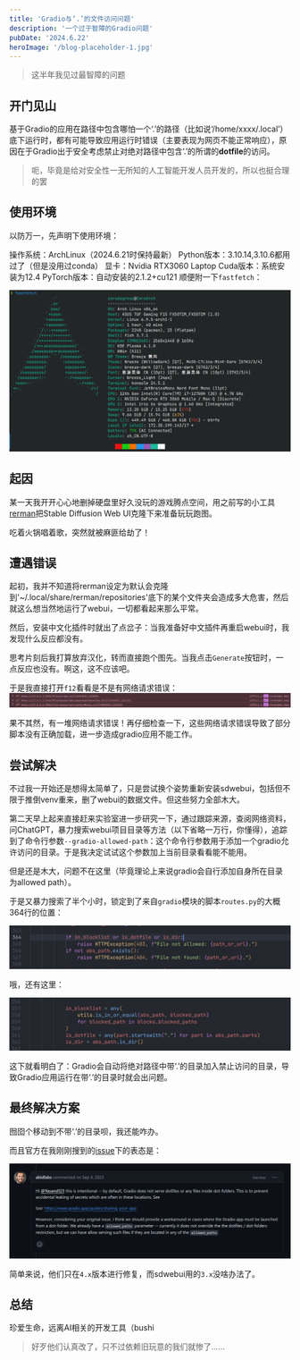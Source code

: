 ```yaml
---
title: 'Gradio与‘.’的文件访问问题'
description: '一个过于智障的Gradio问题'
pubDate: '2024.6.22'
heroImage: '/blog-placeholder-1.jpg'
---
```


> 这半年我见过最智障的问题

## 开门见山

基于Gradio的应用在路径中包含哪怕一个‘.’的路径（比如说‘/home/xxxx/.local’）底下运行时，都有可能导致应用运行时错误（主要表现为网页不能正常响应），原因在于Gradio出于安全考虑禁止对绝对路径中包含‘.’的所谓的**dotfile**的访问。

> 呃，毕竟是给对安全性一无所知的人工智能开发人员开发的，所以也挺合理的罢

## 使用环境

以防万一，先声明下使用环境：

操作系统：ArchLinux（2024.6.21时保持最新）
Python版本：3.10.14,3.10.6都用过了（但是没用过conda）
显卡：Nvidia RTX3060 Laptop
Cuda版本：系统安装为12.4
PyTorch版本：自动安装的2.1.2+cu121
顺便附一下`fastfetch`：

![](./gradio-dot-issue/fastfetch.png)

## 起因

某一天我开开心心地删掉硬盘里好久没玩的游戏腾点空间，用之前写的小工具[rerman](https://github.com/zerodegress/rerman)把Stable Diffusion Web UI克隆下来准备玩玩跑图。

吃着火锅唱着歌，突然就被麻匪给劫了！

## 遭遇错误

起初，我并不知道将rerman设定为默认会克隆到'~/.local/share/rerman/repositories'底下的某个文件夹会造成多大危害，然后就这么想当然地运行了webui，一切都看起来那么平常。

然后，安装中文化插件时就出了点岔子：当我准备好中文插件再重启webui时，我发现什么反应都没有。

思考片刻后我打算放弃汉化，转而直接跑个图先。当我点击`Generate`按钮时，一点反应也没有。啊这，这不应该吧。

于是我直接打开`f12`看看是不是有网络请求错误：
![](./gradio-dot-issue/issue1.png)

果不其然，有一堆网络请求错误！再仔细检查一下，这些网络请求错误导致了部分脚本没有正确加载，进一步造成gradio应用不能工作。

## 尝试解决

不过我一开始还是想得太简单了，只是尝试换个姿势重新安装sdwebui，包括但不限于推倒venv重来，删了webui的数据文件。但这些努力全部木大。

第二天早上起来直接赶来实验室进一步研究一下，通过跟踪来源，查阅网络资料，问ChatGPT，暴力搜索webui项目目录等方法（以下省略一万行，你懂得），追踪到了命令行参数`--gradio-allowed-path`：这个命令行参数用于添加一个gradio允许访问的目录。于是我决定试试这个参数加上当前目录看看能不能用。

但是还是木大，问题不在这里（毕竟理论上来说gradio会自行添加自身所在目录为allowed path）。

于是又暴力搜索了半个小时，锁定到了来自`gradio`模块的脚本`routes.py`的大概364行的位置：

![](./gradio-dot-issue/issue2.png)

哦，还有这里：

![](./gradio-dot-issue/issue3.png)

这下就看明白了：Gradio会自动将绝对路径中带‘.’的目录加入禁止访问的目录，导致Gradio应用运行在带‘.’的目录时就会出问题。

## 最终解决方案

囫囵个移动到不带‘.’的目录呗，我还能咋办。

而且官方在我刚刚搜到的[issue](https://github.com/gradio-app/gradio/issues/5407)下的表态是：

![](./gradio-dot-issue/issue4.png)

简单来说，他们只在`4.x`版本进行修复，而sdwebui用的`3.x`没啥办法了。

## 总结

珍爱生命，远离AI相关的开发工具（bushi

> 好歹他们认真改了，只不过依赖旧玩意的我们就惨了……